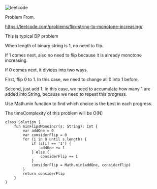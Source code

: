 ![leetcode](https://user-images.githubusercontent.com/77060863/212791540-be432d2c-cf98-49fc-930b-770ef8dc9472.PNG)

Problem From.

https://leetcode.com/problems/flip-string-to-monotone-increasing/

This is typical DP problem

When length of binary string is 1, no need to flip.

If 1 comes next, also no need to flip because it is already monotone increasing.

If 0 comes next, it divides into two ways.

First, flip 0 to 1. In this case, we need to change all 0 into 1 before.

Second, just add 1. In this case, we need to accumulate how many 1 are added into String, because we need to repeat this progress.

Use Math.min function to find which choice is the best in each progress.

The timeComplexity of this problem will be O(N)

```
class Solution {
    fun minFlipsMonoIncr(s: String): Int {
        var addOne = 0
        var considerFlip = 0
        for (i in 0 until s.length) {
            if (s[i] == '1') {
                addOne += 1
            } else {
                considerFlip += 1
            }
            considerFlip = Math.min(addOne, considerFlip)
        }
        return considerFlip
    }
}
```
